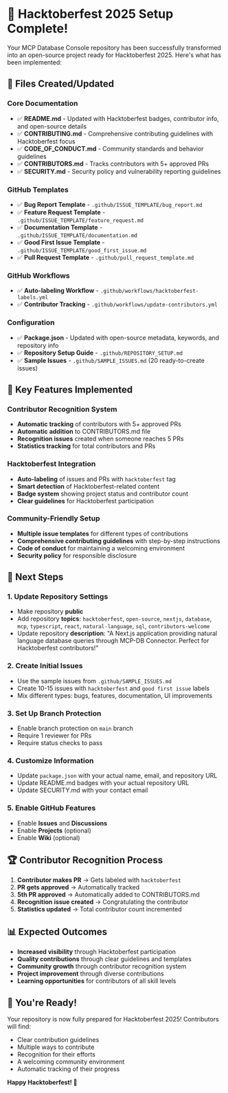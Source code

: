 # 🎉 Hacktoberfest 2025 Setup Complete!

Your MCP Database Console repository has been successfully transformed into an open-source project ready for Hacktoberfest 2025. Here's what has been implemented:

## 📁 Files Created/Updated

### Core Documentation
- ✅ **README.md** - Updated with Hacktoberfest badges, contributor info, and open-source details
- ✅ **CONTRIBUTING.md** - Comprehensive contributing guidelines with Hacktoberfest focus
- ✅ **CODE_OF_CONDUCT.md** - Community standards and behavior guidelines
- ✅ **CONTRIBUTORS.md** - Tracks contributors with 5+ approved PRs
- ✅ **SECURITY.md** - Security policy and vulnerability reporting guidelines

### GitHub Templates
- ✅ **Bug Report Template** - `.github/ISSUE_TEMPLATE/bug_report.md`
- ✅ **Feature Request Template** - `.github/ISSUE_TEMPLATE/feature_request.md`
- ✅ **Documentation Template** - `.github/ISSUE_TEMPLATE/documentation.md`
- ✅ **Good First Issue Template** - `.github/ISSUE_TEMPLATE/good_first_issue.md`
- ✅ **Pull Request Template** - `.github/pull_request_template.md`

### GitHub Workflows
- ✅ **Auto-labeling Workflow** - `.github/workflows/hacktoberfest-labels.yml`
- ✅ **Contributor Tracking** - `.github/workflows/update-contributors.yml`

### Configuration
- ✅ **Package.json** - Updated with open-source metadata, keywords, and repository info
- ✅ **Repository Setup Guide** - `.github/REPOSITORY_SETUP.md`
- ✅ **Sample Issues** - `.github/SAMPLE_ISSUES.md` (20 ready-to-create issues)

## 🚀 Key Features Implemented

### Contributor Recognition System
- **Automatic tracking** of contributors with 5+ approved PRs
- **Automatic addition** to CONTRIBUTORS.md file
- **Recognition issues** created when someone reaches 5 PRs
- **Statistics tracking** for total contributors and PRs

### Hacktoberfest Integration
- **Auto-labeling** of issues and PRs with `hacktoberfest` tag
- **Smart detection** of Hacktoberfest-related content
- **Badge system** showing project status and contributor count
- **Clear guidelines** for Hacktoberfest participation

### Community-Friendly Setup
- **Multiple issue templates** for different types of contributions
- **Comprehensive contributing guidelines** with step-by-step instructions
- **Code of conduct** for maintaining a welcoming environment
- **Security policy** for responsible disclosure

## 🎯 Next Steps

### 1. Update Repository Settings
- Make repository **public**
- Add repository **topics**: `hacktoberfest`, `open-source`, `nextjs`, `database`, `mcp`, `typescript`, `react`, `natural-language`, `sql`, `contributors-welcome`
- Update repository **description**: "A Next.js application providing natural language database queries through MCP-DB Connector. Perfect for Hacktoberfest contributors!"

### 2. Create Initial Issues
- Use the sample issues from `.github/SAMPLE_ISSUES.md`
- Create 10-15 issues with `hacktoberfest` and `good first issue` labels
- Mix different types: bugs, features, documentation, UI improvements

### 3. Set Up Branch Protection
- Enable branch protection on `main` branch
- Require 1 reviewer for PRs
- Require status checks to pass

### 4. Customize Information
- Update `package.json` with your actual name, email, and repository URL
- Update README.md badges with your actual repository URL
- Update SECURITY.md with your contact email

### 5. Enable GitHub Features
- Enable **Issues** and **Discussions**
- Enable **Projects** (optional)
- Enable **Wiki** (optional)

## 🏆 Contributor Recognition Process

1. **Contributor makes PR** → Gets labeled with `hacktoberfest`
2. **PR gets approved** → Automatically tracked
3. **5th PR approved** → Automatically added to CONTRIBUTORS.md
4. **Recognition issue created** → Congratulating the contributor
5. **Statistics updated** → Total contributor count incremented

## 📊 Expected Outcomes

- **Increased visibility** through Hacktoberfest participation
- **Quality contributions** through clear guidelines and templates
- **Community growth** through contributor recognition system
- **Project improvement** through diverse contributions
- **Learning opportunities** for contributors of all skill levels

## 🎉 You're Ready!

Your repository is now fully prepared for Hacktoberfest 2025! Contributors will find:
- Clear contribution guidelines
- Multiple ways to contribute
- Recognition for their efforts
- A welcoming community environment
- Automatic tracking of their progress

**Happy Hacktoberfest! 🚀**
